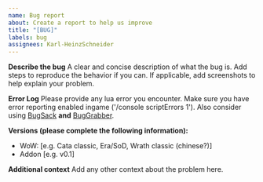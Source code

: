 ```yaml
---
name: Bug report
about: Create a report to help us improve
title: "[BUG]"
labels: bug
assignees: Karl-HeinzSchneider
---
```


**Describe the bug**
A clear and concise description of what the bug is. Add steps to reproduce the behavior if you can.
If applicable, add screenshots to help explain your problem.

**Error Log**
Please provide any lua error you encounter. Make sure you have error reporting enabled ingame ('/console scriptErrors 1'). Also consider using [BugSack](https://www.curseforge.com/wow/addons/bugsack) **and** [BugGrabber](https://www.curseforge.com/wow/addons/bug-grabber).

**Versions (please complete the following information):**

- WoW: [e.g. Cata classic, Era/SoD, Wrath classic (chinese?)]
- Addon [e.g. v0.1]

**Additional context**
Add any other context about the problem here.
